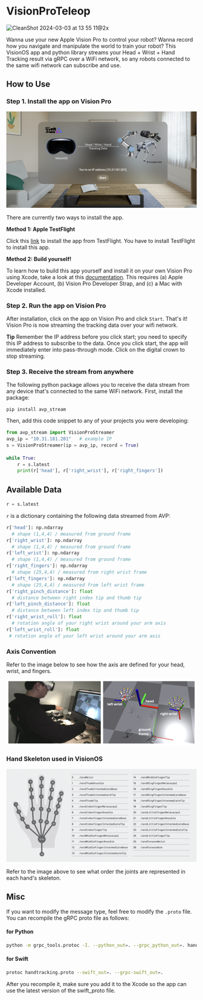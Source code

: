 VisionProTeleop
===========

![CleanShot 2024-03-03 at 13 55 11@2x](https://github.com/Improbable-AI/VisionProTeleop/assets/68195716/d87a906c-ccf3-4e2d-bd25-a66dc0df803b)



Wanna use your new Apple Vision Pro to control your robot?  Wanna record how you navigate and manipulate the world to train your robot? 
This VisionOS app and python library streams your Head + Wrist + Hand Tracking result via gRPC over a WiFi network, so any robots connected to the same wifi network can subscribe and use. 


## How to Use


### Step 1. Install the app on Vision Pro 

![](assets/visionpro_main.png)

There are currently two ways to install the app. 

**Method 1: Apple TestFlight**

Click this [link](https://testflight.apple.com/join/CqYv49fG) to install the app from TestFlight. You have to install TestFlight to install this app. 

**Method 2: Build yourself!** 

To learn how to build this app yourself and install it on your own Vision Pro using Xcode, take a look at this [documentation](/how_to_install.md). This requires (a) Apple Developer Account, (b) Vision Pro Developer Strap, and (c) a Mac with Xcode installed. 


### Step 2. Run the app on Vision Pro 

After installation, click on the app on Vision Pro and click `Start`. That's it!  Vision Pro is now streaming the tracking data over your wifi network. 

**Tip**  Remember the IP address before you click start; you need to specify this IP address to subscribe to the data. Once you click start, the app will immediately enter into pass-through mode. Click on the digital crown to stop streaming.  


### Step 3. Receive the stream from anywhere

The following python package allows you to receive the data stream from any device that's connected to the same WiFi network. First, install the package: 

```
pip install avp_stream
```

Then, add this code snippet to any of your projects you were developing: 

```python
from avp_stream import VisionProStreamer
avp_ip = "10.31.181.201"   # example IP 
s = VisionProStreamer(ip = avp_ip, record = True)

while True:
    r = s.latest
    print(r['head'], r['right_wrist'], r['right_fingers'])
```



## Available Data

```python
r = s.latest
```

`r` is a dictionary containing the following data streamed from AVP: 

```python
r['head']: np.ndarray  
  # shape (1,4,4) / measured from ground frame
r['right_wrist']: np.ndarray 
  # shape (1,4,4) / measured from ground frame
r['left_wrist']: np.ndarray 
  # shape (1,4,4) / measured from ground frame
r['right_fingers']: np.ndarray 
  # shape (25,4,4) / measured from right wrist frame 
r['left_fingers']: np.ndarray 
  # shape (25,4,4) / measured from left wrist frame 
r['right_pinch_distance']: float  
  # distance between right index tip and thumb tip 
r['left_pinch_distance']: float  
  # distance between left index tip and thumb tip 
r['right_wrist_roll']: float 
  # rotation angle of your right wrist around your arm axis
r['left_wrist_roll']: float 
 # rotation angle of your left wrist around your arm axis
```


### Axis Convention

Refer to the image below to see how the axis are defined for your head, wrist, and fingers. 

![](assets/axis_convention.png)


### Hand Skeleton used in VisionOS

![](assets/hand_skeleton_convention.png)

Refer to the image above to see what order the joints are represented in each hand's skeleton. 


## Misc 

If you want to modify the message type, feel free to modify the `.proto` file. You can recompile the gRPC proto file as follows: 

#### for Python

```bash
python -m grpc_tools.protoc -I. --python_out=. --grpc_python_out=. handtracking.proto
```


#### for Swift
```bash
protoc handtracking.proto --swift_out=. --grpc-swift_out=.
```
After you recompile it, make sure you add it to the Xcode so the app can use the latest version of the swift_proto file. 
